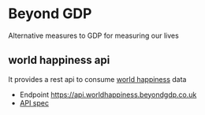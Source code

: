 # Beyond GDP
Alternative measures to GDP for measuring our lives

## world happiness api
It provides a rest api to consume [world happiness](https://worldhappiness.report/) data

- Endpoint https://api.worldhappiness.beyondgdp.co.uk
- [API spec](world-happiness-api/.resources/openapi.yaml)





